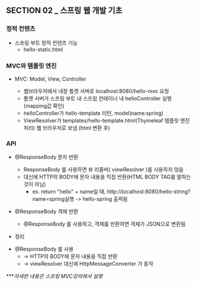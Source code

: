 ## SECTION 02 _ 스프링 웹 개발 기초

### 정적 컨텐츠

- 스프링 부트 정적 컨텐츠 기능
    - hello-static.html

### MVC와 템플릿 엔진

- MVC: Model, View, Controller

    - 웹브라우저에서 내장 톰캣 서버로 localhost:8080/hello-mvc 요청
    - 톰캣 서버가 스프링 부트 내 스프링 컨테이너 내 helloController 실행(mapping값 확인)
    - helloController가 hello-template 리턴, model(name:spring)
    - ViewResolver가 templates/hello-template.html(Thymeleaf 템플릿 엔진 처리) 웹 브라우저로 보냄 (html 변환 후)

### API

* @ResponseBody 문자 반환
    - ResponseBody 를 사용하면 뷰 리졸버( viewResolver )를 사용하지 않음
    - 대신에 HTTP의 BODY에 문자 내용을 직접 반환(HTML BODY TAG를 말하는 것이 아님)
        - ex. return "hello" + name일 때, http://localhost:8080/hello-string?name=spring실행 -> hello-spring 출력됨

* @ResponseBody 객체 반환
    - @ResponseBody 를 사용하고, 객체를 반환하면 객체가 JSON으로 변환됨


* 정리
 - @ResponseBody 를 사용
    - -> HTTP의 BODY에 문자 내용을 직접 반환
    - -> viewResolver 대신에 HttpMessageConverter 가 동작

****자세한 내용은 스프링 MVC강의에서 설명*